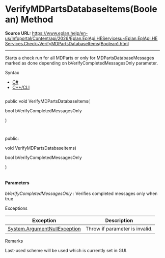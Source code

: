 # VerifyMDPartsDatabaseItems(Boolean) Method

**Source URL:** https://www.eplan.help/en-us/Infoportal/Content/api/2026/Eplan.EplApi.HEServicesu~Eplan.EplApi.HEServices.Check~VerifyMDPartsDatabaseItems(Boolean).html

---

Starts a check run for all MDParts or only for MDPartsDatabaseMessages marked as done depending on bVerifyCompletedMessagesOnly parameter.

Syntax

- [C#](#i-syntax-CS)
- [C++/CLI](#i-syntax-CPP2005)

```
```
public void VerifyMDPartsDatabaseItems( 

   bool bVerifyCompletedMessagesOnly

)
```
```

```
```
public:

void VerifyMDPartsDatabaseItems( 

   bool bVerifyCompletedMessagesOnly

)
```
```

#### Parameters

*bVerifyCompletedMessagesOnly*
:   Verifies completed messages only when true

Exceptions

| Exception | Description |
| --- | --- |
| [System.ArgumentNullException](#) | Throw if parameter is invalid. |

Remarks

Last-used scheme will be used which is currently set in GUI.
